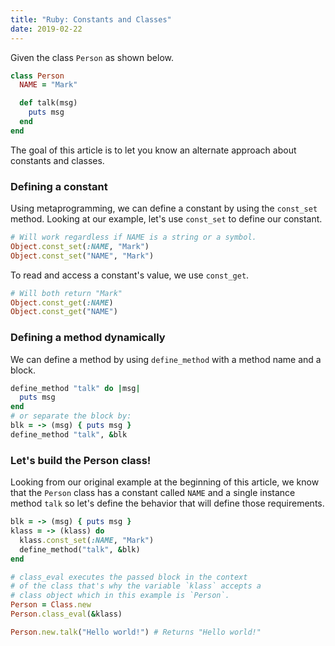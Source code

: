 ```yaml
---
title: "Ruby: Constants and Classes"
date: 2019-02-22
---
```


Given the class `Person` as shown below.

```ruby
class Person
  NAME = "Mark"

  def talk(msg)
    puts msg
  end
end
```

The goal of this article is to let you know an alternate approach about
constants and classes.

### Defining a constant

Using metaprogramming, we can define a constant by using the `const_set`
method. Looking at our example, let's use `const_set` to define our constant.

```ruby
# Will work regardless if NAME is a string or a symbol.
Object.const_set(:NAME, "Mark")
Object.const_set("NAME", "Mark")
```

To read and access a constant's value, we use `const_get`.

```ruby
# Will both return "Mark"
Object.const_get(:NAME)
Object.const_get("NAME")
```

### Defining a method dynamically

We can define a method by using `define_method` with a method name and a 
block.

```ruby
define_method "talk" do |msg|
  puts msg
end
# or separate the block by:
blk = -> (msg) { puts msg }
define_method "talk", &blk
```

### Let's build the Person class!

Looking from our original example at the beginning of this article, we know 
that the `Person` class has a constant called `NAME` and a single instance 
method `talk` so let's define the behavior that will define those requirements.

```ruby
blk = -> (msg) { puts msg }
klass = -> (klass) do
  klass.const_set(:NAME, "Mark")
  define_method("talk", &blk)
end

# class_eval executes the passed block in the context 
# of the class that's why the variable `klass` accepts a
# class object which in this example is `Person`.
Person = Class.new
Person.class_eval(&klass)

Person.new.talk("Hello world!") # Returns "Hello world!"
```
